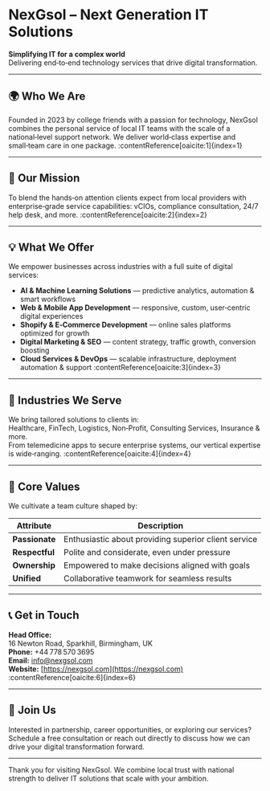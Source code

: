 # NexGsol – Next Generation IT Solutions

**Simplifying IT for a complex world**  
Delivering end‑to‑end technology services that drive digital transformation.

---

## 🌍 Who We Are

Founded in 2023 by college friends with a passion for technology, NexGsol combines the personal service of local IT teams with the scale of a national‑level support network. We deliver world‑class expertise and small‑team care in one package. :contentReference[oaicite:1]{index=1}

---

## 🎯 Our Mission

To blend the hands‑on attention clients expect from local providers with enterprise‑grade service capabilities: vCIOs, compliance consultation, 24/7 help desk, and more. :contentReference[oaicite:2]{index=2}

---

## 💡 What We Offer

We empower businesses across industries with a full suite of digital services:  
- **AI & Machine Learning Solutions** — predictive analytics, automation & smart workflows  
- **Web & Mobile App Development** — responsive, custom, user‑centric digital experiences  
- **Shopify & E‑Commerce Development** — online sales platforms optimized for growth  
- **Digital Marketing & SEO** — content strategy, traffic growth, conversion boosting  
- **Cloud Services & DevOps** — scalable infrastructure, deployment automation & support :contentReference[oaicite:3]{index=3}

---

## 💼 Industries We Serve

We bring tailored solutions to clients in:  
Healthcare, FinTech, Logistics, Non‑Profit, Consulting Services, Insurance & more.  
From telemedicine apps to secure enterprise systems, our vertical expertise is wide‑ranging. :contentReference[oaicite:4]{index=4}

---

## 🌟 Core Values

We cultivate a team culture shaped by:

| Attribute     | Description |
|---------------|-------------|
| **Passionate** | Enthusiastic about providing superior client service |
| **Respectful** | Polite and considerate, even under pressure |
| **Ownership** | Empowered to make decisions aligned with goals |
| **Unified**   | Collaborative teamwork for seamless results |  :contentReference[oaicite:5]{index=5}

---

## 📞 Get in Touch

**Head Office:**  
16 Newton Road, Sparkhill, Birmingham, UK  
**Phone:** +44 778 570 3695  
**Email:** info@nexgsol.com  
**Website:** [https://nexgsol.com](https://nexgsol.com) :contentReference[oaicite:6]{index=6}

---

## 🚀 Join Us

Interested in partnership, career opportunities, or exploring our services?  
Schedule a free consultation or reach out directly to discuss how we can drive your digital transformation forward.

---

Thank you for visiting NexGsol. We combine local trust with national strength to deliver IT solutions that scale with your ambition.
